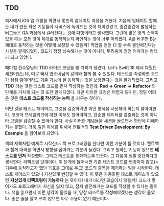## TDD

회사에서 iOS 앱 개발을 하면서 몇번의 업데이트 과정을 거쳤다. 처음에 업데이트 할때는 내가 만든 작은 기능들이 서비스에 녹아드는 것이 재미있었고, 중간중간에 발생하는 버그들은 QA 과정에서 걸러진다는 것에 다행이라고 생각했다. 그런데 많은 양의 스펙이 있을 때는 모든 것이 제대로 동작하는지 확인하는 것이 너무 어려웠다. A를 바꾸면 B는 제대로 동작하는 것을 어떻게 보장할 수 있을까? 작업을 점점 더 할 수록 불안해진다는 사실을 알게되었다. 코드가 점점 성숙해가는 것이 아니라, 두려움이 점점 커져가는 형태가 되고 있었다.

때마침 전수열님의 TDD 라이브 코딩을 볼 기회가 생겼다. Let's Swift 18 에서 다뤘던 세션이었는데, 따로 빼서 민소네님의 강의와 함께 볼 수 있었다. 테스트를 작성하면 코드가 점점 쌓이더라도 기존 기능이 잘 동작하는 것을 보장한다는 것을 알게되었다. 그리고 TDD 라는 것은 테스트 코드를 먼저 작성하는 것인데, **Red -> Green -> Refactor** 의 단계를 거치게 되는 것 또한 알게되었다. 다만 이러한 과정은 어렵지 않지만, 정말 어려운 것은 **테스트 코드를 작성하는 능력** 을 키우는 것이다.

어떤 것을 테스트 해야하고, 그것을 검증하려면 어떤 방식을 사용해야 하는지 알아야한다. 코코아 프레임워크에 대한 이해도 있어야하고, 단순한 데이터를 검증하는 것이 아니라 모델을 검증할 수 있어야 한다. 사실 이러한 개념들을 세션을 들으면서 한번에 이해하지는 못했다. 더욱 깊은 이해를 위해서 켄트백의 **Test Driven Development: By Example** 을 읽어보게 되었다.

책의 제목처럼 예제로 시작한다. 짝 프로그래밍을 한다면 이런 기분이 들 것이다. 켄트백과 함께 대화를 하면서 방향을 잡아가는 기분이 들었다. 그리고 원하는 기능이 있으면 **테스트를 먼저** 작성했다. 그리고 테스트를 통과하도록 만든다. 그 다음이 정말 중요하다고 생각한다. 리팩토링 단계이다. 이 단게에 들어서면 기존 테스트 코드를 변경하지 않고(= 기존에 동작하고자 했던 목표를 그대로 두고) 코드의 중복을 제거하는 일을 시작한다. 테스트 케이스가 있으니 자신있게 변경할 수 있다. 이 뜻은 자동화된 테스트 케이스가 있으면 **자신있게 리팩토링이 가능하다** 는 뜻이다! 내가 바라던 모습이지 않을까? 코드가 쌓여가도 프로그래머가 자신을 잃지 않고, 점차 발전해가는 코드를 작성할 수 있다는 말이다. 책을 읽으면서 이런 생각이 들었을 때, 당장 테스트를 작성해야겠다는 생각이 들었다. 좋은 줄을 알고 쓰지 않으면 아무 소용이 없기 때문이다.
